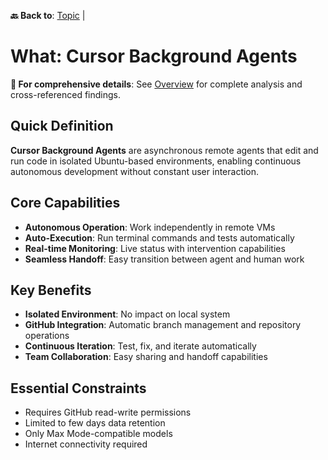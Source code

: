 **🔙 Back to**: [Topic](./0_topic.md) | 

# What: Cursor Background Agents

**📖 For comprehensive details**: See [Overview](./overview.md) for complete analysis and cross-referenced findings.


## Quick Definition

**Cursor Background Agents** are asynchronous remote agents that edit and run code in isolated Ubuntu-based environments, enabling continuous autonomous development without constant user interaction.

## Core Capabilities
- **Autonomous Operation**: Work independently in remote VMs
- **Auto-Execution**: Run terminal commands and tests automatically  
- **Real-time Monitoring**: Live status with intervention capabilities
- **Seamless Handoff**: Easy transition between agent and human work

## Key Benefits
- **Isolated Environment**: No impact on local system
- **GitHub Integration**: Automatic branch management and repository operations
- **Continuous Iteration**: Test, fix, and iterate automatically
- **Team Collaboration**: Easy sharing and handoff capabilities

## Essential Constraints  
- Requires GitHub read-write permissions
- Limited to few days data retention
- Only Max Mode-compatible models
- Internet connectivity required

 